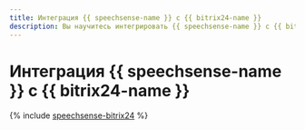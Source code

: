 ```yaml
---
title: Интеграция {{ speechsense-name }} с {{ bitrix24-name }}
description: Вы научитесь интегрировать {{ speechsense-name }} с {{ bitrix24-name }} для обмена данными.
---
```


# Интеграция {{ speechsense-name }} с {{ bitrix24-name }}

{% include [speechsense-bitrix24](../../_tutorials/speechsense/bitrix24.md) %}
